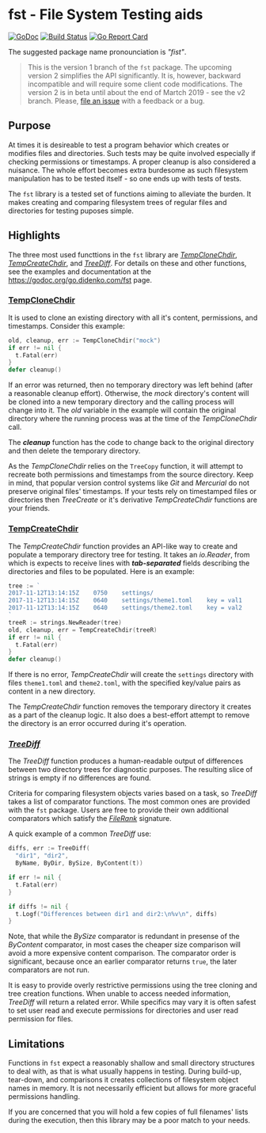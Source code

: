 # **fst** - File System Testing aids

[![GoDoc](https://godoc.org/go.didenko.com/fst?status.svg)](https://godoc.org/go.didenko.com/fst)
[![Build Status](https://travis-ci.org/didenko/fst.svg?branch=master)](https://travis-ci.org/didenko/fst)
[![Go Report Card](https://goreportcard.com/badge/go.didenko.com/fst)](https://goreportcard.com/report/go.didenko.com/fst)

The suggested package name pronounciation is _"fist"_.

> This is the version 1 branch of the `fst` package. The upcoming version 2 simplifies the API significantly. It is, however, backward incompatible and will require some client code modifications. The version 2 is in beta until about the end of Martch 2019 - see the v2 branch. Please, [file an issue](https://github.com/didenko/fst/issues) with a feedback or a bug.

## Purpose

At times it is desireable to test a program behavior which creates or modifies files and directories. Such tests may be quite involved especially if checking permissions or timestamps. A proper cleanup is also considered a nuisance. The whole effort becomes extra burdesome as such filesystem manipulation has to be tested itself - so one ends up with tests of tests.

The `fst` library is a tested set of functions aiming to alleviate the burden. It makes creating and comparing filesystem trees of regular files and directories for testing puposes simple.

## Highlights

The three most used functtions in the `fst` library are [_TempCloneChdir_](#TempCloneChdir), [_TempCreateChdir_](#TempCreateChdir), and [_TreeDiff_](#TreeDiff). For details on these and other functions, see the examples and documentation at the https://godoc.org/go.didenko.com/fst page.

### <span id="TempCloneChdir" />[TempCloneChdir](https://godoc.org/go.didenko.com/fst#TempCloneDir)

It is used to clone an existing directory with all it's content, permissions, and timestamps. Consider this example:

```go
old, cleanup, err := TempCloneChdir("mock")
if err != nil {
  t.Fatal(err)
}
defer cleanup()
```

If an error was returned, then no temporary directory was left behind (after a reasonable cleanup effort). Otherwise, the _mock_ directory's content will be cloned into a new temporary directory and the calling process will change into it. The _old_ variable in the example will contain the original directory where the running process was at the time of the _TempCloneChdir_ call.

The ***cleanup*** function has the code to change back to the original directory and then delete the temporary directory.

As the _TempCloneChdir_ relies on the `TreeCopy` function, it will attempt to recreate both permissions and timestamps from the source directory. Keep in mind, that popular version control systems like _Git_ and _Mercurial_ do not preserve original files' timestamps. If your tests rely on timestamped files or directories then _TreeCreate_ or it's derivative _TempCreateChdir_ functions are your friends.

### <span id="TempCreateChdir" />[TempCreateChdir](https://godoc.org/go.didenko.com/fst#TempCreateChdir)

The _TempCreateChdir_ function provides an API-like way to create and populate a temporary directory tree for testing. It takes an _io.Reader_, from which is expects to receive lines with ***tab-separated*** fields describing the directories and files to be populated. Here is an example:

```go
tree := `
2017-11-12T13:14:15Z	0750	settings/
2017-11-12T13:14:15Z	0640	settings/theme1.toml	key = val1
2017-11-12T13:14:15Z	0640	settings/theme2.toml	key = val2
`
treeR := strings.NewReader(tree)
old, cleanup, err = TempCreateChdir(treeR)
if err != nil {
  t.Fatal(err)
}
defer cleanup()
```

If there is no error, _TempCreateChdir_ will create the `settings` directory  with files `theme1.toml` and `theme2.toml`, with the specified key/value pairs as content in a new directory.

The _TempCreateChdir_ function removes the temporary directory it creates as a part of the cleanup logic. It also does a best-effort attempt to remove the directory is an error occurred during it's operation.

### <span id="TreeDiff" />[_TreeDiff_](https://godoc.org/go.didenko.com/fst#TreeDiff)

The _TreeDiff_ function produces a human-readable output of differences between two directory trees for diagnostic purposes. The resulting slice of strings is empty if no differences are found.

Criteria for comparing filesystem objects varies based on a task, so _TreeDiff_ takes a list of comparator functions. The most common ones are provided with the `fst` package. Users are free to provide their own additional comparators which satisfy the [_FileRank_](https://godoc.org/go.didenko.com/fst#FileRank) signature.

A quick example of a common _TreeDiff_ use:

```go
diffs, err := TreeDiff(
  "dir1", "dir2",
  ByName, ByDir, BySize, ByContent(t))

if err != nil {
  t.Fatal(err)
}

if diffs != nil {
  t.Logf("Differences between dir1 and dir2:\n%v\n", diffs)
}
```

Note, that while the _BySize_ comparator is redundant in presense of the _ByContent_ comparator, in most cases the cheaper size comparison will avoid a more expensive content comparison. The comparator order is significant, because once an earlier comparator returns `true`, the later comparators are not run.

It is easy to provide overly restrictive permissions using the tree cloning and tree creation functions. When unable to access needed information, _TreeDiff_ will return a related error. While specifics may vary it is often safest to set user read and execute permissions for directories and user read permission for files.

## Limitations

Functions in `fst` expect a reasonably shallow and small directory structures to deal with, as that is what usually happens in testing. During build-up, tear-down, and comparisons it creates collections of filesystem object names in memory. It is not necessarily efficient but allows for more graceful permissions handling.

If you are concerned that you will hold a few copies of full filenames' lists during the execution, then this library may be a poor match to your needs.
